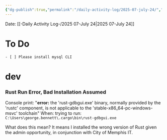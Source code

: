 ```yaml
---
{"dg-publish":true,"permalink":"/daily-activity-log/2025-07-july-24/","noteIcon":"","created":"2025-07-24T18:31:20.214-05:00"}
---
```


Date: [[-Daily Activity Log-/2025 07-July 24\|2025 07-July 24]]

# To Do
	- [ ] Please install mysql CLI

# dev
### Rust Run Error, Bad Installation Assumed
Console print: "**error:** the 'rust-gdbgui.exe' binary, normally provided by the 'rustc' component, is not applicable to the 'stable-x86_64-pc-windows-msvc' toolchain"
When: trying to run: ``` C:\Users\george.bennett\.cargo\bin\rust-gdbgui.exe
	```

What does this mean? It means I installed the wrong version of Rust given the admin opportunity, in conjunction with City of Memphis IT. 